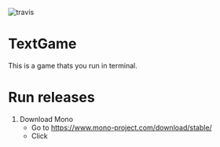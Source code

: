 ![travis](https://app.travis-ci.com/zaze06/TextGame.svg?branch=master)
# TextGame
This is a game thats you run in terminal.
# Run releases
1. Download Mono
    - Go to https://www.mono-project.com/download/stable/
    - Click